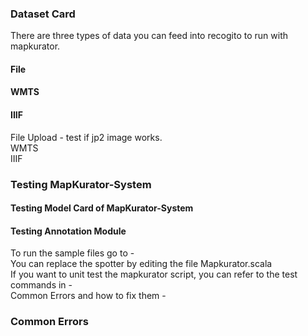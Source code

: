 ### Dataset Card   
There are three types of data you can feed into recogito to run with  mapkurator.  

#### File
#### WMTS
#### IIIF 

File Upload - test if jp2 image works.   
WMTS  
IIIF  

### Testing MapKurator-System 

#### Testing Model Card of MapKurator-System

#### Testing Annotation Module
To run the sample files go to -   
You can replace the spotter by editing the file Mapkurator.scala   
If you want to unit test the mapkurator script, you can refer to the test commands in -   
Common Errors and how to fix them -   

### Common Errors 
 
